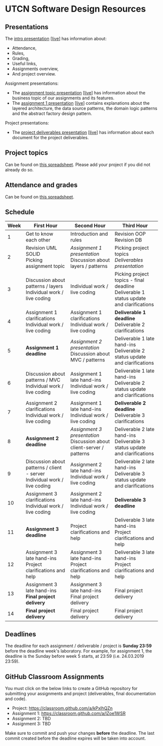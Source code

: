 # UTCN Software Design Resources

## Presentations
The [intro presentation](https://slides.com/spet/utcn-sd-intro) [[live](https://slides.com/spet/utcn-sd-intro/live)] has information about:
 * Attendance,
 * Rules,
 * Grading,
 * Useful links,
 * Assignments overview,
 * And project overview.

Assignment presentations:
 * The [assignment topic presentation](https://slides.com/spet/utcn-sd-assignment-topic) [[live](https://slides.com/spet/utcn-sd-assignment-topic/live)] has information about the business topic of our assignments and its features.
 * The [assignment 1 presentation](https://slides.com/spet/utcn-sd-assignment-1) [[live](https://slides.com/spet/utcn-sd-assignment-1/live)] contains explanations about the layered architecture, the data source patterns, the domain logic patterns and the abstract factory design pattern.

Project presentations:
 * The [project deliverables presentation](https://slides.com/spet/utcn-sd-deliverables) [[live](https://slides.com/spet/utcn-sd-deliverables/live)] has information about each document for the project deliverables.

## Project topics
Can be found on [this spreadsheet](https://docs.google.com/spreadsheets/d/1RJ82nQmHGryjQuqGMl8EIrCY7k9rLowDExs2_wM6tuA/edit?usp=sharing). Please add your project if you did not already do so.

## Attendance and grades
Can be found on [this spreadsheet](https://docs.google.com/spreadsheets/d/1PdbHr07erqH4lD7RDOOJ9-QOGVxWhRE1oNSXc6jtfqM/edit?usp=sharing).

## Schedule 
| Week | First Hour                                                                   | Second Hour                                                                                       | Third Hour                                                                                |
|------|------------------------------------------------------------------------------|---------------------------------------------------------------------------------------------------|-------------------------------------------------------------------------------------------|
| 1    | Get to know each other                                                       | Introduction and rules                                                                            | Revision OOP<br>Revision DB                                                               |
| 2    | Revision UML<br>SOLID<br>Picking assignment topic                            | *Assignment 1 presentation*<br>Discussion about layers / patterns                                 | Picking project topics<br>*Deliverables presentation*                                     |
| 3    | Discussion about patterns / layers<br>Individual work / live coding          | Individual work / live coding                                                                     | Picking project topics - final deadline<br>Deliverable 1 status update and clarifications |
| 4    | Assignment 1 clarifications<br>Individual work / live coding                 | Assignment 1 clarifications<br>Individual work / live coding                                      | **Deliverable 1 deadline**<br>Deliverable 2 clarifications                                |
| 5    | **Assignment 1 deadline**                                                    | *Assignment 2 presentation*<br>Discussion about MVC / patterns                                    | Deliverable 1 late hand-ins<br>Deliverable 2 status update and clarifications             |
| 6    | Discussion about patterns / MVC<br>Individual work / live coding             | Assignment 1 late hand-ins<br>Individual work / live coding                                       | Deliverable 1 late hand-ins<br>Deliverable 2 status update and clarifications             |
| 7    | Assignment 2 clarifications<br>Individual work / live coding                 | Assignment 1 late hand-ins<br>Individual work / live coding                                       | **Deliverable 2 deadline**<br>Deliverable 3 clarifications                                |
| 8    | **Assignment 2 deadline**                                                    | *Assignment 3 presentation*<br>Discussion about client-server / patterns                          | Deliverable 2 late hand-ins<br>Deliverable 3 status update and clarifications             |
| 9    | Discussion about patterns / client - server<br>Individual work / live coding | Assignment 2 late hand-ins<br>Individual work / live coding                                       | Deliverable 2 late hand-ins<br>Deliverable 3 status update and clarifications             |
| 10   | Assignment 3 clarifications<br>Individual work / live coding                 | Assignment 2 late hand-ins<br>Individual work / live coding                                       | **Deliverable 3 deadline**                                                                |
| 11   | **Assignment 3 deadline**                                                    | Project clarifications and help                                                                   | Deliverable 3 late hand-ins<br>Project clarifications and help                            |
| 12   | Assignment 3 late hand-ins<br>Project clarifications and help                | Assignment 3 late hand-ins<br>Project clarifications and help                                     | Deliverable 3 late hand-ins<br>Project clarifications and help                            |
| 13   | Assignment 3 late hand-ins<br>**Final project delivery**                     | Assignment 3 late hand-ins<br>Final project delivery                                              | Final project delivery                                                                    |
| 14   | **Final project delivery**                                                   | Final project delivery                                                                            | Final project delivery                                                                    |

## Deadlines
The deadline for each assignment / deliverable / project is **Sunday 23:59** before the deadline week's laboratory. For example, for assignment 1, the deadline is the Sunday before week 5 starts, at 23:59 (i.e. 24.03.2019 23:59).

## GitHub Classroom Assignments
You must click on the below links to create a GitHub repository for submitting your assignments and project (deliverables, final documentation and code).

 * Project: https://classroom.github.com/a/kPxIhQZn
 * Assignment 1: https://classroom.github.com/a/lZoe1WSR
 * Assignment 2: TBD
 * Assignment 3: TBD

Make sure to commit and push your changes **before** the deadline. The last commit created before the deadline expires will be taken into account.

